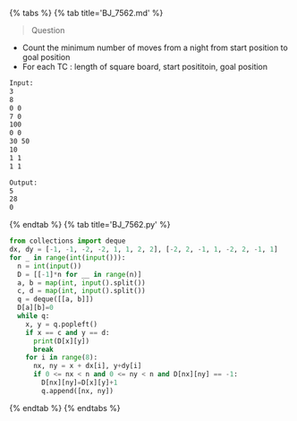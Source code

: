 {% tabs %}
{% tab title='BJ_7562.md' %}

> Question

* Count the minimum number of moves from a night from start position to goal position
* For each TC : length of square board, start posititoin, goal position

```txt
Input:
3
8
0 0
7 0
100
0 0
30 50
10
1 1
1 1

Output:
5
28
0
```

{% endtab %}
{% tab title='BJ_7562.py' %}

```py
from collections import deque
dx, dy = [-1, -1, -2, -2, 1, 1, 2, 2], [-2, 2, -1, 1, -2, 2, -1, 1]
for _ in range(int(input())):
  n = int(input())
  D = [[-1]*n for __ in range(n)]
  a, b = map(int, input().split())
  c, d = map(int, input().split())
  q = deque([[a, b]])
  D[a][b]=0
  while q:
    x, y = q.popleft()
    if x == c and y == d:
      print(D[x][y])
      break
    for i in range(8):
      nx, ny = x + dx[i], y+dy[i]
      if 0 <= nx < n and 0 <= ny < n and D[nx][ny] == -1:
        D[nx][ny]=D[x][y]+1
        q.append([nx, ny])
```

{% endtab %}
{% endtabs %}
